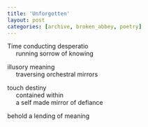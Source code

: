 ```yaml
---
title: 'Unforgotten'
layout: post
categories: [archive, broken_abbey, poetry]
---
```

Time conducting desperatio<br />
&nbsp;&nbsp;&nbsp;&nbsp;
running sorrow of knowing

illusory meaning<br />
&nbsp;&nbsp;&nbsp;&nbsp;
traversing orchestral mirrors

touch destiny<br />
&nbsp;&nbsp;&nbsp;&nbsp;
contained within<br />
&nbsp;&nbsp;&nbsp;&nbsp;
a self made mirror of defiance

behold a lending of meaning